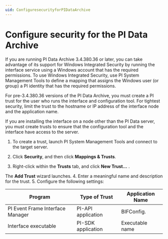 ```yaml
---
uid: ConfiguresecurityforPIDataArchive
---
```


# Configure security for the PI Data Archive

If you are running PI Data Archive 3.4.380.36 or later, you can take advantage of its support for Windows Integrated Security by running the interface service using a Windows account that has the required permissions. To use Windows Integrated Security, use PI System Management Tools to define a mapping that assigns the Windows user (or group) a PI identity that has the required permissions.

For pre-3.4.380.36 versions of the PI Data Archive, you must create a PI trust for the user who runs the interface and configuration tool. For tightest security, limit the trust to the hostname or IP address of the interface node and the application name.

If you are installing the interface on a node other than the PI Data server, you must create trusts to ensure that the configuration tool and the interface have access to the server.

  1. To create a trust, launch PI System Management Tools and connect to the target server.
  
  2. Click **Security**, and then click **Mappings & Trusts**.

  3. Right-click within the **Trusts** tab, and click **New Trust...** .
  
  The **Add Trust** wizard launches.
  4. Enter a meaningful name and description for the trust.
  5. Configure the following settings: 
  
| Program | Type of Trust | Application Name |
| ------- | ------------- | ---------------- |
| PI Event Frame Interface Manager | PI-API application  | BIFConfig.|
| Interface executable | PI-SDK application | Executable name |
